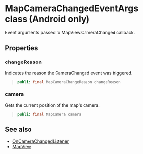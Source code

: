 # MapCameraChangedEventArgs class (Android only)

Event arguments passed to MapView.CameraChanged callback.

## Properties

### changeReason

Indicates the reason the CameraChanged event was triggered.

>```java
> public final MapCameraChangeReason changeReason
>```

### camera

Gets the current position of the map's camera.

>```java
> public final MapCamera camera
>```

## See also

* [OnCameraChangedListener](OnCameraChangedListener-interface.md)
* [MapView](../MapView-class.md)
